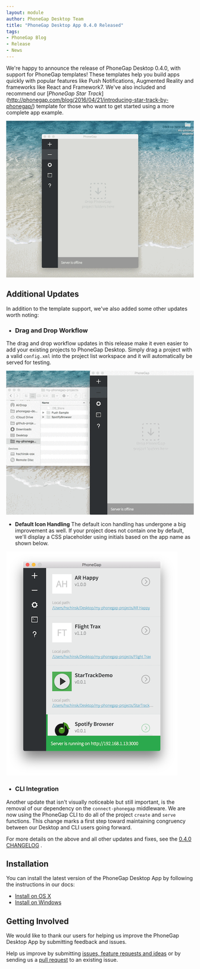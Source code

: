 ```yaml
---
layout: module
author: PhoneGap Desktop Team
title: "PhoneGap Desktop App 0.4.0 Released"
tags:
- PhoneGap Blog
- Release
- News
---
```


We're happy to announce the release of PhoneGap Desktop 0.4.0, with support for PhoneGap templates! These templates help you build apps quickly with popular features like Push Notifications, Augmented Reality and frameworks like React and Framework7. We've also included and recommend our [_PhoneGap Star Track_] (http://phonegap.com/blog/2016/04/21/introducing-star-track-by-phonegap/) template for those who want to get started using a more complete app example. 

![Create Project with Template Workflow](create-template.gif)

## Additional Updates
In addition to the template support, we've also added some other updates worth noting:

- ### Drag and Drop Workflow
The drag and drop workflow updates in this release make it even easier to add your existing projects to PhoneGap Desktop. Simply drag a project with a valid `config.xml` into the project list workspace and it will automatically be served for testing. 

![Drag Drop Project Workflow](drag-drop-project.gif)

- __Default Icon Handling__
The default icon handling has undergone a big improvement as well. If your project does not contain one by default, we'll display a CSS placeholder using initials based on the app name as shown below. 

![Default Icons](default-icons.png)

- ### CLI Integration
Another update that isn't visually noticeable but still important, is the removal of our dependency on the `connect-phonegap` middleware. We are now using the PhoneGap CLI to do all of the project `create` and `serve` functions. This change marks a first step toward maintaining congruency between our Desktop and CLI users going forward. 

For more details on the above and all other updates and fixes, see the [0.4.0 CHANGELOG](https://github.com/phonegap/phonegap-app-desktop/milestone/39?closed=1) .

## Installation

You can install the latest version of the PhoneGap Desktop App by following the instructions in our docs:

- [Install on OS X](http://docs.phonegap.com/references/desktop-app/install/mac/)
- [Install on Windows](http://docs.phonegap.com/references/desktop-app/install/win/)

## Getting Involved

We would like to thank our users for helping us improve the PhoneGap Desktop App by submitting feedback and issues.

Help us improve by submitting [issues, feature requests and ideas](https://github.com/phonegap/phonegap-app-desktop/issues) or by sending us a [pull request](https://github.com/phonegap/phonegap-app-desktop) to an existing issue.
